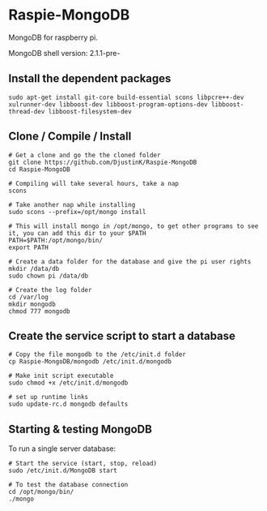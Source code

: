 Raspie-MongoDB
==============
MongoDB for raspberry pi.

MongoDB shell version: 2.1.1-pre-

Install the dependent packages 
------------------------------
    sudo apt-get install git-core build-essential scons libpcre++-dev xulrunner-dev libboost-dev libboost-program-options-dev libboost-thread-dev libboost-filesystem-dev

Clone / Compile / Install
------------
    
    # Get a clone and go the the cloned folder
    git clone https://github.com/DjustinK/Raspie-MongoDB
    cd Raspie-MongoDB
    
    # Compiling will take several hours, take a nap
    scons
    
    # Take another nap while installing
    sudo scons --prefix=/opt/mongo install
    
    # This will install mongo in /opt/mongo, to get other programs to see it, you can add this dir to your $PATH
    PATH=$PATH:/opt/mongo/bin/
    export PATH
    
    # Create a data folder for the database and give the pi user rights
    mkdir /data/db
    sudo chown pi /data/db
    
    # Create the log folder
    cd /var/log
    mkdir mongodb
    chmod 777 mongodb 
    
    
Create the service script to start a database
--------------------------------------------------------
    # Copy the file mongodb to the /etc/init.d folder
    cp Raspie-MongoDB/mongodb /etc/init.d/mongodb
    
    # Make init script executable
    sudo chmod +x /etc/init.d/mongodb
    
    # set up runtime links
    sudo update-rc.d mongodb defaults

Starting & testing MongoDB
--------------------------

To run a single server database:
    
    # Start the service (start, stop, reload)
    sudo /etc/init.d/MongoDB start
    
    # To test the database connection
    cd /opt/mongo/bin/
    ./mongo 

